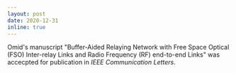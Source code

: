 ```yaml
---
layout: post
date: 2020-12-31
inline: true
---
```



Omid's manuscript "Buffer-Aided Relaying Network with Free Space Optical (FSO) Inter-relay Links and Radio Frequency (RF) end-to-end Links" was accecpted for publication in *IEEE Communication Letters*.

